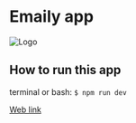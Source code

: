 # Emaily app

![Logo][logo]

## How to run this app

terminal or bash: `$ npm run dev`

[Web link][1]

[1]: https://emaily-app-production.up.railway.app/ "Emaily"
[logo]: ../server/client/build/android-chrome-192x192.png